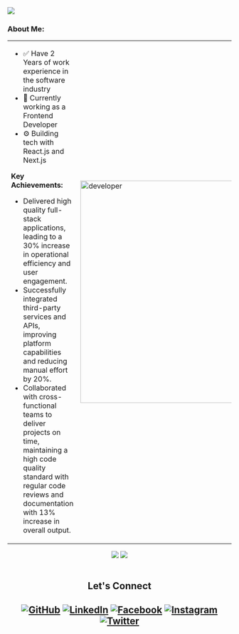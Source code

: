![](https://komarev.com/ghpvc/?username=DebjitPramanick&color=orange)

### About Me:

<table>
<tr>
	<td>
		<ul>
<li>✅ Have 2 Years of work experience in the software industry</li>
<li>🔭 Currently working as a Frontend Developer</li>
<li>⚙️ Building tech with React.js and Next.js</li>
</ul>

  <b>Key Achievements:</b>
<ul><li>Delivered high quality full-stack applications, leading to a 30% increase in operational efficiency and user engagement.</li>
<li>Successfully integrated third-party services and APIs, improving platform capabilities and reducing manual effort by 20%.</li>
<li>Collaborated with cross-functional teams to deliver projects on time, maintaining a high code quality standard with regular code reviews and documentation with 13% increase in overall output.</li></ul>
	</td>
	<td>
		<img width="500px" src="https://media1.giphy.com/media/v1.Y2lkPTc5MGI3NjExMWUyNTNpN3R2MWVoeDFieGhmeTkxa2R0MnU5d3N6a243dXJ5dGI2byZlcD12MV9pbnRlcm5hbF9naWZfYnlfaWQmY3Q9Zw/78XCFBGOlS6keY1Bil/giphy.gif" alt="developer" />
	</td>
</tr>
</table>

<div align=center>
<img src="https://github-readme-stats.vercel.app/api?username=DebjitPramanick&show_icons=true&theme=synthwave&include_all_commits=true&count_private=true"/> 
<img src="https://github-readme-stats.vercel.app/api/top-langs/?username=DebjitPramanick&theme=synthwave"/>
</div>
<br/>

<h2 align="center">Let's Connect <h2>
<p align="center" backgroud="./images/mid.png">
	<a href="https://github.com/DebjitPramanick"><img src="https://img.icons8.com/bubbles/50/000000/github.png" alt="GitHub"/></a>
	<a href="https://www.linkedin.com/in/debjit-pramanick-7a6a971b1/"><img src="https://img.icons8.com/bubbles/50/000000/linkedin.png" alt="LinkedIn"/></a>
	<a href="https://www.facebook.com/debjit.pramanick.56/"><img src="https://img.icons8.com/bubbles/50/000000/facebook-new.png" alt="Facebook"/></a>
	<a href="https://www.instagram.com/debjitpramanickk/"><img src="https://img.icons8.com/bubbles/50/000000/instagram.png" alt="Instagram"/></a>
	<a href="https://twitter.com/debjitpmk"><img src="https://img.icons8.com/bubbles/50/000000/twitter-circled.png" alt="Twitter"/></a>
</p>
